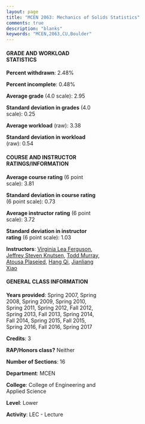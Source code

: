 ```yaml
---
layout: page
title: "MCEN 2063: Mechanics of Solids Statistics"
comments: true
description: "blanks"
keywords: "MCEN,2063,CU,Boulder"
---
```

<head>
<script src="https://ajax.googleapis.com/ajax/libs/jquery/2.1.3/jquery.min.js"></script>
<script src="https://dl.dropboxusercontent.com/s/pc42nxpaw1ea4o9/highcharts.js?dl=0"></script>
<!-- <script src="../assets/js/highcharts.js"></script> -->
<style type="text/css">@font-face {
	font-family: "Bebas Neue";
	src: url(https://www.filehosting.org/file/details/544349/BebasNeue Regular.otf) format("opentype");
	}
	h1.Bebas { 
		font-family: "Bebas Neue", Verdana, Tahoma;
	}
</style>
</head>
<body>
	<div id="container" style="float: right; width: 45%; height: 88%; margin-left: 2.5%; margin-right: 2.5%;"></div>
	<script language="JavaScript">
		$(document).ready(function() {
		var chart = {type: 'column'};
		var title = {text: 'Grade Distribution'};
		var xAxis = {categories: ['A','B','C','D','F'],crosshair: true};
		var yAxis = {min: 0,title: {text: 'Percentage'}};
		var tooltip = {headerFormat: '<center><b><span style="font-size:20px">{point.key}</span></b></center>',
		               pointFormat: '<td style="padding:0"><b>{point.y:.1f}%</b></td>',
		               footerFormat: '</table>',shared: true,useHTML: true};
		var plotOptions = {column: {pointPadding: 0.0,borderWidth: 0}};  
		var credits = {enabled: false};var series= [{name: 'Percent',data: [29.95,43.71,20.57,3.12,2.65,]}];
		var json = {};
		json.chart = chart;
		json.title = title;
		json.tooltip = tooltip;
		json.xAxis = xAxis;
		json.yAxis = yAxis;  
		json.series = series;
		json.plotOptions = plotOptions;  
		json.credits = credits;
		$('#container').highcharts(json);
	});
	</script>
</body>
			   
#### GRADE AND WORKLOAD STATISTICS

**Percent withdrawn**: 2.48%

**Percent incomplete**: 0.48%

**Average grade** (4.0 scale): 2.95

**Standard deviation in grades** (4.0 scale): 0.25

**Average workload** (raw): 3.38

**Standard deviation in workload** (raw): 0.54

#### COURSE AND INSTRUCTOR RATINGS/INFORMATION

**Average course rating** (6 point scale): 3.81

**Standard deviation in course rating** (6 point scale): 0.73

**Average instructor rating** (6 point scale): 3.72

**Standard deviation in instructor rating** (6 point scale): 1.03

**Instructors**: <a href='../../instructors/Virginia_Lea_Ferguson'>Virginia Lea Ferguson</a>, <a href='../../instructors/Jeffrey_Steven_Knutsen'>Jeffrey Steven Knutsen</a>, <a href='../../instructors/Todd_Murray'>Todd Murray</a>, <a href='../../instructors/Atousa_Plaseied'>Atousa Plaseied</a>, <a href='../../instructors/Hang_Qi'>Hang Qi</a>, <a href='../../instructors/Jianliang_Xiao'>Jianliang Xiao</a>

#### GENERAL CLASS INFORMATION

**Years provided**: Spring 2007, Spring 2008, Spring 2009, Spring 2010, Spring 2011, Spring 2012, Fall 2012, Spring 2013, Fall 2013, Spring 2014, Fall 2014, Spring 2015, Fall 2015, Spring 2016, Fall 2016, Spring 2017

**Credits**: 3

**RAP/Honors class?** Neither

**Number of Sections**: 16

**Department**: MCEN

**College**: College of Engineering and Applied Science

**Level**: Lower

**Activity**: LEC - Lecture
